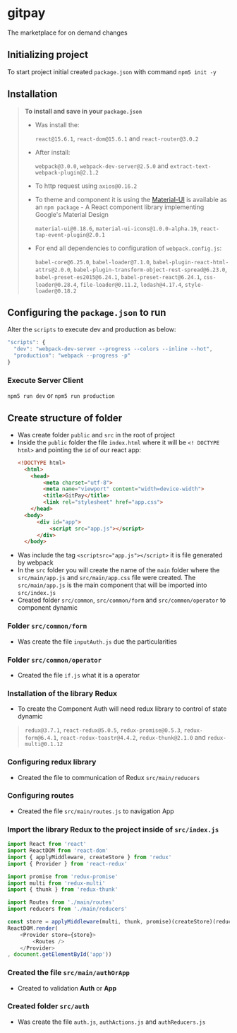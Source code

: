 # gitpay
The marketplace for on demand changes

## Initializing project

To start project initial created `package.json` with command `npm5 init -y`

## Installation

> **To install and save in your `package.json`**
> - Was install the:
>   
>   `react@15.6.1`, `react-dom@15.6.1` and `react-router@3.0.2`
>   
> - After install: 
>
>   `webpack@3.0.0`, `webpack-dev-server@2.5.0` and `extract-text-webpack-plugin@2.1.2`
>   
>
> - To http request using `axios@0.16.2`
> - To theme and component it is using the [Material-UI](https://material-ui-1dab0.firebaseapp.com/) is available as an `npm package` - A React component library implementing Google's Material Design
> 
>   `material-ui@0.18.6`, `material-ui-icons@1.0.0-alpha.19`, `react-tap-event-plugin@2.0.1`
>   
> - For end all dependencies to configuration of `webpack.config.js`:
> 
>   `babel-core@6.25.0`, `babel-loader@7.1.0`, `babel-plugin-react-html-attrs@2.0.0`,
>  `babel-plugin-transform-object-rest-spread@6.23.0`, `babel-preset-es2015@6.24.1`,
>  `babel-preset-react@6.24.1`, `css-loader@0.28.4`, `file-loader@0.11.2`,
>  `lodash@4.17.4`, `style-loader@0.18.2`

## Configuring the `package.json` to run

Alter the `scripts` to execute dev and production as below:
  ```javascript
  "scripts": {
    "dev": "webpack-dev-server --progress --colors --inline --hot",
    "production": "webpack --progress -p"
  }
  ```
### Execute Server Client

`npm5 run dev` or `npm5 run production`

## Create structure of folder

- Was create folder `public` and `src` in the root of project
- Inside the `public` folder the file `index.html` where it will be `<! DOCTYPE html>` and pointing the `id` of our react app:
  ```html
  <!DOCTYPE html>
	<html>
      <head>
          <meta charset="utf-8">
          <meta name="viewport" content="width=device-width">
          <title>GitPay</title>
          <link rel="stylesheet" href="app.css">	
      </head>
	<body>
		<div id="app">
			<script src="app.js"></script>
		</div>
	</body>
</html>

- Was include the tag `<scriptsrc="app.js"></script>` it is file generated by webpack
- In the `src` folder you will create the name of the `main` folder where the `src/main/app.js` and `src/main/app.css` file were created. The `src/main/app.js` is the main component that will be imported into `src/index.js`
- Created folder `src/common`, `src/common/form` and `src/common/operator` to component dynamic

### Folder `src/common/form`

- Was create the file `inputAuth.js` due the particularities

### Folder `src/common/operator`

- Created the file `if.js` what it is a operator

### Installation of the library Redux

- To create the Component Auth will need redux library to control of state dynamic

> `redux@3.7.1`, `react-redux@5.0.5`, `redux-promise@0.5.3`, `redux-form@6.4.1`, `react-redux-toastr@4.4.2`, `redux-thunk@2.1.0` and `redux-multi@0.1.12`

### Configuring redux library

- Created the file to communication of Redux `src/main/reducers`

### Configuring routes

- Created the file `src/main/routes.js` to navigation App

### Import the library Redux to the project inside of `src/index.js`

```javascript
import React from 'react'
import ReactDOM from 'react-dom'
import { applyMiddleware, createStore } from 'redux'
import { Provider } from 'react-redux'

import promise from 'redux-promise'
import multi from 'redux-multi'
import { thunk } from 'redux-thunk'

import Routes from './main/routes'
import reducers from './main/reducers'

const store = applyMiddleware(multi, thunk, promise)(createStore)(reducers)
ReactDOM.render(
    <Provider store={store}>
        <Routes />
    </Provider>
, document.getElementById('app'))
```

### Created the file `src/main/authOrApp`

- Created to validation **Auth** or **App**

### Created folder `src/auth`

- Was create the file `auth.js`, `authActions.js` and `authReducers.js`